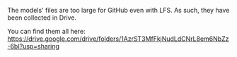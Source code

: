The models' files are too large for GitHub even with LFS. As such, they have been collected in Drive.

You can find them all here: https://drive.google.com/drive/folders/1AzrST3MfFkjNudLdCNrL8em6NbZz-6bI?usp=sharing

